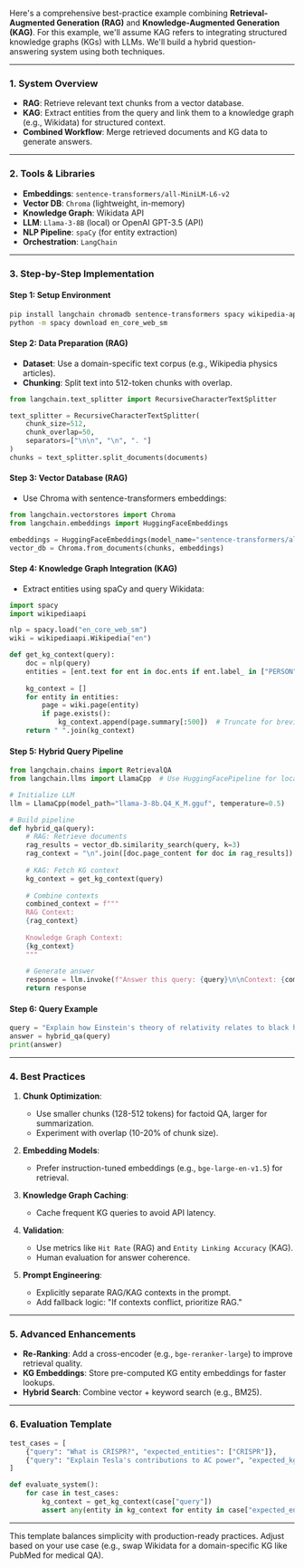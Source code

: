 Here's a comprehensive best-practice example combining **Retrieval-Augmented Generation (RAG)** and **Knowledge-Augmented Generation (KAG)**. For this example, we'll assume KAG refers to integrating structured knowledge graphs (KGs) with LLMs. We'll build a hybrid question-answering system using both techniques.

---

### **1. System Overview**
- **RAG**: Retrieve relevant text chunks from a vector database.
- **KAG**: Extract entities from the query and link them to a knowledge graph (e.g., Wikidata) for structured context.
- **Combined Workflow**: Merge retrieved documents and KG data to generate answers.

---

### **2. Tools & Libraries**
- **Embeddings**: `sentence-transformers/all-MiniLM-L6-v2`
- **Vector DB**: `Chroma` (lightweight, in-memory)
- **Knowledge Graph**: Wikidata API
- **LLM**: `Llama-3-8B` (local) or OpenAI GPT-3.5 (API)
- **NLP Pipeline**: `spaCy` (for entity extraction)
- **Orchestration**: `LangChain`

---

### **3. Step-by-Step Implementation**

#### **Step 1: Setup Environment**
```bash
pip install langchain chromadb sentence-transformers spacy wikipedia-api
python -m spacy download en_core_web_sm
```

#### **Step 2: Data Preparation (RAG)**
- **Dataset**: Use a domain-specific text corpus (e.g., Wikipedia physics articles).
- **Chunking**: Split text into 512-token chunks with overlap.
```python
from langchain.text_splitter import RecursiveCharacterTextSplitter

text_splitter = RecursiveCharacterTextSplitter(
    chunk_size=512,
    chunk_overlap=50,
    separators=["\n\n", "\n", ". "]
)
chunks = text_splitter.split_documents(documents)
```

#### **Step 3: Vector Database (RAG)**
- Use Chroma with sentence-transformers embeddings:
```python
from langchain.vectorstores import Chroma
from langchain.embeddings import HuggingFaceEmbeddings

embeddings = HuggingFaceEmbeddings(model_name="sentence-transformers/all-MiniLM-L6-v2")
vector_db = Chroma.from_documents(chunks, embeddings)
```

#### **Step 4: Knowledge Graph Integration (KAG)**
- Extract entities using spaCy and query Wikidata:
```python
import spacy
import wikipediaapi

nlp = spacy.load("en_core_web_sm")
wiki = wikipediaapi.Wikipedia("en")

def get_kg_context(query):
    doc = nlp(query)
    entities = [ent.text for ent in doc.ents if ent.label_ in ["PERSON", "ORG", "GPE"]]
    
    kg_context = []
    for entity in entities:
        page = wiki.page(entity)
        if page.exists():
            kg_context.append(page.summary[:500])  # Truncate for brevity
    return " ".join(kg_context)
```

#### **Step 5: Hybrid Query Pipeline**
```python
from langchain.chains import RetrievalQA
from langchain.llms import LlamaCpp  # Use HuggingFacePipeline for local models

# Initialize LLM
llm = LlamaCpp(model_path="llama-3-8b.Q4_K_M.gguf", temperature=0.5)

# Build pipeline
def hybrid_qa(query):
    # RAG: Retrieve documents
    rag_results = vector_db.similarity_search(query, k=3)
    rag_context = "\n".join([doc.page_content for doc in rag_results])
    
    # KAG: Fetch KG context
    kg_context = get_kg_context(query)
    
    # Combine contexts
    combined_context = f"""
    RAG Context:
    {rag_context}
    
    Knowledge Graph Context:
    {kg_context}
    """
    
    # Generate answer
    response = llm.invoke(f"Answer this query: {query}\n\nContext: {combined_context}")
    return response
```

#### **Step 6: Query Example**
```python
query = "Explain how Einstein's theory of relativity relates to black holes"
answer = hybrid_qa(query)
print(answer)
```

---

### **4. Best Practices**
1. **Chunk Optimization**: 
   - Use smaller chunks (128-512 tokens) for factoid QA, larger for summarization.
   - Experiment with overlap (10-20% of chunk size).

2. **Embedding Models**:
   - Prefer instruction-tuned embeddings (e.g., `bge-large-en-v1.5`) for retrieval.

3. **Knowledge Graph Caching**:
   - Cache frequent KG queries to avoid API latency.

4. **Validation**:
   - Use metrics like `Hit Rate` (RAG) and `Entity Linking Accuracy` (KAG).
   - Human evaluation for answer coherence.

5. **Prompt Engineering**:
   - Explicitly separate RAG/KAG contexts in the prompt.
   - Add fallback logic: "If contexts conflict, prioritize RAG."

---

### **5. Advanced Enhancements**
- **Re-Ranking**: Add a cross-encoder (e.g., `bge-reranker-large`) to improve retrieval quality.
- **KG Embeddings**: Store pre-computed KG entity embeddings for faster lookups.
- **Hybrid Search**: Combine vector + keyword search (e.g., BM25).

---

### **6. Evaluation Template**
```python
test_cases = [
    {"query": "What is CRISPR?", "expected_entities": ["CRISPR"]},
    {"query": "Explain Tesla's contributions to AC power", "expected_kg_links": ["Nikola Tesla"]}
]

def evaluate_system():
    for case in test_cases:
        kg_context = get_kg_context(case["query"])
        assert any(entity in kg_context for entity in case["expected_entities"])
```

---

This template balances simplicity with production-ready practices. Adjust based on your use case (e.g., swap Wikidata for a domain-specific KG like PubMed for medical QA).
